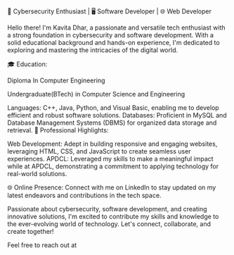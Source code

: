 🔐 Cybersecurity Enthusiast | 🖥️ Software Developer | 🌐 Web Developer

Hello there! I'm Kavita Dhar, a passionate and versatile tech enthusiast with a strong foundation in cybersecurity and software development. With a solid educational background and hands-on experience, I'm dedicated to exploring and mastering the intricacies of the digital world.


🎓 Education:


Diploma In Computer Engineering


Undergraduate(BTech) in Computer Science and Engineering


Languages: C++, Java, Python, and Visual Basic, enabling me to develop efficient and robust software solutions.
Databases: Proficient in MySQL and Database Management Systems (DBMS) for organized data storage and retrieval.
💼 Professional Highlights:

Web Development: Adept in building responsive and engaging websites, leveraging HTML, CSS, and JavaScript to create seamless user experiences.
APDCL: Leveraged my skills to make a meaningful impact while at APDCL, demonstrating a commitment to applying technology for real-world solutions.


🌐 Online Presence:
Connect with me on LinkedIn to stay updated on my latest endeavors and contributions in the tech space.


Passionate about cybersecurity, software development, and creating innovative solutions, I'm excited to contribute my skills and knowledge to the ever-evolving world of technology. Let's connect, collaborate, and create together!


Feel free to reach out at
